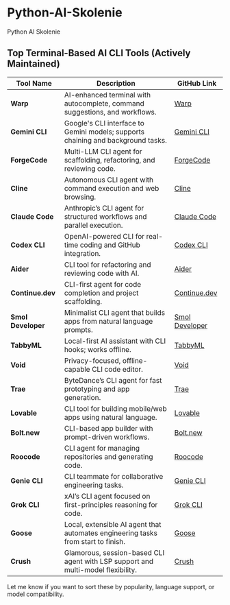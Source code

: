 # Python-AI-Skolenie
Python AI Skolenie




## Top Terminal-Based AI CLI Tools (Actively Maintained)

| Tool Name       | Description                                                                 | GitHub Link |
|----------------|-----------------------------------------------------------------------------|-------------|
| **Warp**        | AI-enhanced terminal with autocomplete, command suggestions, and workflows. | [Warp](https://github.com/warpdotdev/Warp) |
| **Gemini CLI**  | Google's CLI interface to Gemini models; supports chaining and background tasks. | [Gemini CLI](https://github.com/google-gemini/gemini-cli) |
| **ForgeCode**   | Multi-LLM CLI agent for scaffolding, refactoring, and reviewing code.       | [ForgeCode](https://github.com/antinomyhq/forge) |
| **Cline**       | Autonomous CLI agent with command execution and web browsing.               | [Cline](https://github.com/cline/cline) |
| **Claude Code** | Anthropic’s CLI agent for structured workflows and parallel execution.      | [Claude Code](https://github.com/anthropics/claude-code) |
| **Codex CLI**   | OpenAI-powered CLI for real-time coding and GitHub integration.             | [Codex CLI](https://github.com/openai/codex) |
| **Aider**       | CLI tool for refactoring and reviewing code with AI.                        | [Aider](https://github.com/Aider-AI/aider) |
| **Continue.dev**| CLI-first agent for code completion and project scaffolding.                | [Continue.dev](https://github.com/continuedev/continue) |
| **Smol Developer** | Minimalist CLI agent that builds apps from natural language prompts.     | [Smol Developer](https://github.com/smol-ai/developer) |
| **TabbyML**     | Local-first AI assistant with CLI hooks; works offline.                     | [TabbyML](https://github.com/TabbyML/tabby) |
| **Void**        | Privacy-focused, offline-capable CLI code editor.                           | [Void](https://github.com/voideditor/void) |
| **Trae**        | ByteDance’s CLI agent for fast prototyping and app generation.              | [Trae](https://github.com/Trae-AI/Trae) |
| **Lovable**     | CLI tool for building mobile/web apps using natural language.               | [Lovable](https://github.com/coppolekkia/Lovable) |
| **Bolt.new**    | CLI-based app builder with prompt-driven workflows.                         | [Bolt.new](https://github.com/stackblitz/bolt.new) |
| **Roocode**     | CLI agent for managing repositories and generating code.                    | [Roocode](https://github.com/RooCodeInc/Roo-Code) |
| **Genie CLI**   | CLI teammate for collaborative engineering tasks.                           | [Genie CLI](https://github.com/kcaldas/genie) |
| **Grok CLI**    | xAI’s CLI agent focused on first-principles reasoning for code.             | [Grok CLI](https://github.com/superagent-ai/grok-cli) |
| **Goose**       | Local, extensible AI agent that automates engineering tasks from start to finish. | [Goose](https://github.com/block/goose) |
| **Crush**       | Glamorous, session-based CLI agent with LSP support and multi-model flexibility. | [Crush](https://github.com/charmbracelet/crush) |

Let me know if you want to sort these by popularity, language support, or model compatibility.
